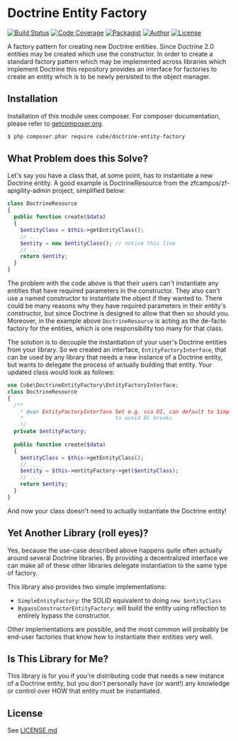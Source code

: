Doctrine Entity Factory
=======================

[![Build Status](https://travis-ci.org/Cube-Solutions/doctrine-entity-factory.svg?branch=master)](https://travis-ci.org/Cube-Solutions/doctrine-entity-factory)
[![Code Coverage](https://scrutinizer-ci.com/g/gsomoza/doctrine-entity-factory/badges/coverage.png?b=master)](https://scrutinizer-ci.com/g/gsomoza/doctrine-entity-factory/?branch=master)
[![Packagist](https://img.shields.io/packagist/v/cube/doctrine-entity-factory.svg)](https://packagist.org/packages/cube/doctrine-entity-factory)
[![Author](http://img.shields.io/badge/author-@gabriel_somoza-blue.svg)](https://twitter.com/gabriel_somoza)
[![License](https://img.shields.io/packagist/l/cube/doctrine-entity-factory.svg)](https://github.com/cube/doctrine-entity-factory/blob/master/LICENSE)

A factory pattern for creating new Doctrine entities.  Since Doctrine 2.0 entities may be created which use the constructor.  In order to create a standard factory pattern which may be implemented across libraries which implement Doctrine this repository provides an interface for factories to create an entity which is to be newly persisted to the object manager.


Installation
------------

Installation of this module uses composer. For composer documentation, please refer to [getcomposer.org](http://getcomposer.org/).

```bash
$ php composer.phar require cube/doctrine-entity-factory
```

## What Problem does this Solve?
Let's say you have a class that, at some point, has to instantiate a new Doctrine entity. A good example is DoctrineResource from the zfcampus/zf-apigility-admin project, simplified below:

```php
class DoctrineResource 
{
  public function create($data)
  {
    $entityClass = $this->getEntityClass();
    // ...
    $entity = new $entityClass(); // notice this line
    // ...
    return $entity;
  }
}
```

The problem with the code above is that their users can't instantiate any entities that have required parameters in the constructor. They also can't use a named constructor to instantiate the object if they wanted to. There could be many reasons why they have required parameters in their entity's constructor, but since Doctrine is designed to allow that then so should you. Moreover, in the example above `DoctrineResource` is acting as the de-facto factory for the entities, which is one responsibility too many for that class.

The solution is to decouple the instantiation of your user's Doctrine entities from your library. So we created an interface, `EntityFactoryInterface`, that can be used by any library that needs a new instance of a Doctrine entity, but wants to delegate the process of actually building that entity. Your updated class would look as follows:

```php
use Cube\DoctrineEntityFactory\EntityFactoryInterface;
class DoctrineResource 
{
  /** 
    * @var EntityFactoryInterface Set e.g. via DI, can default to SimpleEntityFactory
    *                             to avoid BC breaks 
    */
  private $entityFactory; 
  
  public function create($data)
  {
    $entityClass = $this->getEntityClass();
    // ...
    $entity = $this->entityFactory->get($entityClass); 
    // ...
    return $entity;
  }
}
```

And now your class doesn't need to actually instantiate the Doctrine entity!

## Yet Another Library (roll eyes)?
Yes, because the use-case described above happens quite often actually around several Doctrine libraries. By providing a decentralized interface we can make all of these other libraries delegate instantiation to the same type of factory.

This library also provides two simple implementations:

* `SimpleEntityFactory`: the SOLID equivalent to doing `new $entityClass`
* `BypassConstructorEntityFactory`: will build the entity using reflection to entirely bypass the constructor.

Other implementations are possible, and the most common will probably be end-user factories that know how to instantiate their entities very well.

## Is This Library for Me?
This library is for you if you're distributing code that needs a new instance of a Doctrine entity, but you don't personally have (or want!) any knowledge or control over HOW that entity must be instantiated.

## License
See [LICENSE.md](https://github.com/Cube-Solutions/doctrine-entity-factory/blob/master/LICENSE.md)

